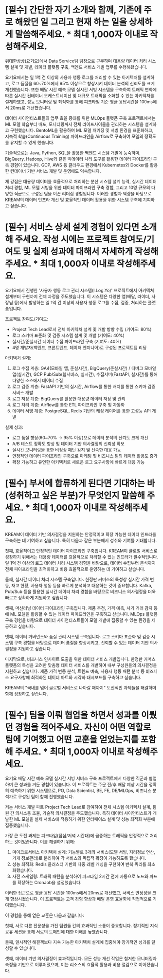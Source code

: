 # [필수] 간단한 자기 소개와 함께, 기존에 주로 해왔던 일 그리고 현재 하는 일을 상세하게 말씀해주세요. * 최대 1,000자 이내로 작성해주세요.

위대한상상(요기요)에서 Data Service팀 팀장으로 근무하며 대용량 데이터 처리 시스템 설계 및 개발, 데이터 플랫폼 구축, 백엔드 서비스 개발 업무를 수행해왔습니다.

요기요에서는 일 1억 건 이상의 사용자 행동 로그를 처리할 수 있는 아키텍처를 설계하고, 로그 품질을 60~70%에서 95% 이상으로 향상시켜 데이터 분석의 신뢰도를 크게 개선했습니다. 또한 배달 시간 예측 모델 실시간 서빙 시스템을 구축하여 트래픽 변화에 따른 실시간 컨테이너 오케스트레이션 및 대규모 트래픽을 소화할 수 있는 아키텍처를 설계하였고, 성능 모니터링 및 최적화를 통해 피크타임 기준 평균 응답시간을 100ms에서 20ms로 개선했습니다.

데이터 사이언티스트들의 업무 효율 증대를 위한 MLOps 플랫폼 구축 프로젝트에서는 ML 모델 학습부터 배포, 모니터링까지 전체 라이프사이클을 관리하는 시스템을 설계하고 구현했습니다. BentoML을 활용하여 ML 모델 패키징 및 서빙 환경을 표준화하고, 지속적 학습(Continuous Training) 파이프라인을 Airflow로 구축하여 모델의 정확도를 유지할 수 있게 했습니다.

기술적으로는 Java, Python, SQL을 활용한 백엔드 시스템 개발에 능숙하며, BigQuery, Hadoop, Hive와 같은 빅데이터 처리 도구를 활용한 데이터 파이프라인 구축 경험이 있습니다. GCP, AWS 등 클라우드 환경에서 Kubernetes와 Docker를 활용한 컨테이너 기반 서비스 개발 및 운영에도 익숙합니다.

제 강점은 대용량 데이터를 효율적으로 처리하는 분산 시스템 설계 능력, 실시간 데이터 처리 경험, ML 모델 서빙을 위한 데이터 파이프라인 구축 경험, 그리고 10명 규모의 다양한 직군으로 구성된 팀을 이끈 리더십 경험입니다. 이러한 경험과 역량을 바탕으로 KREAM의 데이터 인프라 개선 및 효율적인 데이터 활용을 위한 시스템 구축에 기여하고 싶습니다.

# [필수] 서비스 상세 설계 경험이 있다면 소개해 주세요. 작성 시에는 프로젝트 참여도/기여도 및 실제 성과에 대해서 자세하게 작성해 주세요. * 최대 1,000자 이내로 작성해주세요.

요기요에서 진행한 '사용자 행동 로그 관리 시스템(I.Log.Yo)' 프로젝트에서 아키텍처 설계부터 구현까지 전체 과정을 주도했습니다. 이 시스템은 다양한 앱(배달, 라이더, 사장님 등)에서 발생하는 일 1억 건 이상의 사용자 행동 로그를 수집, 검증, 처리하는 플랫폼입니다.

프로젝트 참여도/기여도:
- Project Tech Lead로서 전체 아키텍처 설계 및 개발 방향 수립 (기여도: 80%)
- 로그 스키마 표준화 및 검증 시스템 설계 및 개발 (기여도: 40%)
- 실시간/준실시간 데이터 수집 파이프라인 구축 (기여도: 40%)
- 4명 개발자(백엔드, 프론트엔드, 데이터 엔지니어)로 구성된 프로젝트팀 리딩

아키텍처 설계:
1. 로그 수집 계층: GA4(모바일 앱, 준실시간), BigQuery(준실시간) / 디버그 모바일 앱(실시간), GCP Pub/Sub(웹서비스, 실시간), 수집서버(FastAPI, 실시간)를 통해 다양한 소스에서 데이터 수집
2. 로그 검증 계층: FastAPI 기반의 실시간, Airflow를 통한 배치를 통한 스키마 검증 서비스 개발
3. 로그 저장 계층: BigQuery를 활용한 대용량 데이터 저장 및 관리
4. 로그 처리 계층: Airflow를 통한 ETL 파이프라인 구축 및 자동화
5. 데이터 서빙 계층: PostgreSQL, Redis 기반의 캐싱 레이어를 통한 고성능 API 개발

실제 성과:
- 로그 품질 향상(60~70% → 95% 이상)으로 데이터 분석의 신뢰도 크게 개선
- A/B 테스트 정확도 향상 및 데이터 기반 의사결정의 신뢰성 확보
- 실시간 모니터링을 통한 비정상 패턴 감지 및 신속한 대응 가능
- 안정적인 데이터 파이프라인 구축으로 마케팅 및 비즈니스 팀의 데이터 활용도 증가
- 확장 가능하고 유연한 아키텍처로 새로운 로그 요구사항에 빠르게 대응 가능

# [필수] 부서에 합류하게 된다면 기대하는 바(성취하고 싶은 부분)가 무엇인지 말씀해 주세요. * 최대 1,000자 이내로 작성해주세요.

KREAM이 데이터 기반 의사결정을 지원하는 안정적이고 확장 가능한 데이터 인프라를 구축하는 데 기여하고 싶습니다. 특히 다음과 같은 부분에서 성취와 기여를 기대합니다.

첫째, 효율적이고 안정적인 데이터 파이프라인 구축입니다. KREAM이 글로벌 서비스로 성장하기 위해서는 대용량 데이터를 효율적으로 처리할 수 있는 인프라가 필수적입니다. 일 1억 건 이상의 로그 데이터 처리 시스템 경험을 바탕으로, 데이터 수집부터 분석까지 전체 파이프라인을 최적화하고 비용 효율적으로 운영하는 데 기여하고 싶습니다.

둘째, 실시간 데이터 처리 시스템 구축입니다. 한정판 커머스의 특성상 실시간 가격 변동, 재고 현황, 사용자 행동 등을 빠르게 분석하고 대응하는 것이 중요합니다. Kafka, Pub/Sub 등을 활용한 실시간 데이터 처리 경험을 바탕으로 비즈니스 의사결정을 더욱 빠르고 정확하게 지원하고 싶습니다.

셋째, 머신러닝 데이터 파이프라인 구축입니다. 제품 추천, 가격 예측, 사기 거래 감지 등에 ML 모델을 활용할 수 있는 데이터 파이프라인을 구축하고 싶습니다. MLOps 플랫폼 구축 경험을 바탕으로 데이터 사이언티스트들이 모델 개발에 집중할 수 있는 환경을 제공하고 싶습니다.

넷째, 데이터 거버넌스와 품질 관리 시스템 구축입니다. 로그 스키마 표준화 및 검증 시스템 구축 경험을 바탕으로 데이터 품질을 향상시키고, 신뢰할 수 있는 데이터 기반 의사결정을 지원하고 싶습니다.

마지막으로, 비즈니스 인사이트 도출을 위한 데이터 서비스 개발입니다. 한정판 커머스 플랫폼의 특성을 고려한 맞춤형 데이터 서비스를 개발하여 내부 구성원들의 의사결정을 지원하고 싶습니다. 제품 가격 변동 분석, 트렌드 예측, 사용자 행동 패턴 분석 등 비즈니스 요구사항에 최적화된 데이터 마트와 시각화 대시보드를 구축하고 싶습니다.

KREAM의 "국내를 넘어 글로벌 서비스로 나아갈 때까지" 도전적인 과제들을 해결하며 함께 성장하고 싶습니다.

# [필수] 팀을 이뤄 협업을 하면서 성과를 이뤘던 경험을 적어주세요. 자신이 어떤 역할로 팀에 기여했고 어떤 교훈을 얻었는지를 포함해 주세요. * 최대 1,000자 이내로 작성해주세요.

요기요 배달 시간 예측 모델 실시간 서빙 서비스 구축 프로젝트에서 다양한 직군과 협업하며 큰 성과를 거둔 경험이 있습니다. 이 프로젝트는 주문 전/후 배달 예상 시간을 정확히 예측하기 위한 시스템으로, PO, Data Scientist, BE, FE, DE/MLOps, 비즈니스 분석가로 구성된 팀이 함께 진행했습니다.

저는 서비스 개발 파트 Project Tech Lead로 참여하여 전체 시스템 아키텍처 설계, 팀원 간 의사소통 조율, 기술적 의사결정을 주도했습니다. 특히 데이터 사이언티스트가 개발한 ML 모델을 실제 서비스에 적용하기 위한 인터페이스 설계 및 성능 최적화 부분에 집중했습니다.

가장 큰 도전 과제는 피크타임(점심/저녁 시간대)에 급증하는 트래픽을 안정적으로 처리하는 것이었습니다. 이를 해결하기 위해:

1. 마이크로서비스 아키텍처 설계: 기능별로 3개의 서비스(모델 서빙, 지리정보 연산, 가게 정보관리)로 분리하여 각 서비스의 독립적 확장이 가능하도록 했습니다.
2. 성능 최적화: Redis 클러스터 기반의 다중 레벨 캐싱을 구현하여 반복 쿼리를 최소화했습니다.
3. 사전 스케일링: 트래픽 패턴을 분석하여 피크타임 2시간 전에 자동으로 노드와 파드를 확장하는 CronJob을 설정했습니다.

이러한 접근으로 평균 응답 시간을 100ms에서 20ms로 개선했고, 서비스 안정성을 크게 향상시켰습니다. 이 프로젝트는 고객 경험 향상과 배달 운영 효율화에 직접적으로 기여했습니다.

이 경험을 통해 얻은 교훈은 다음과 같습니다:

첫째, 서로 다른 전문성을 가진 팀원들 간의 효과적인 소통이 중요합니다. 정기적인 지식 공유 세션을 통해 서로의 도메인에 대한 이해를 높였습니다.

둘째, 일시적인 해결책보다 지속 가능한 아키텍처 설계에 집중해야 장기적인 성과를 달성할 수 있습니다.

셋째, 데이터 기반 의사결정이 효과적입니다. 모든 성능 개선 작업은 철저한 모니터링과 측정을 기반으로 이루어졌으며, 이는 리소스의 효율적 활용과 비용 절감으로 이어졌습니다.

